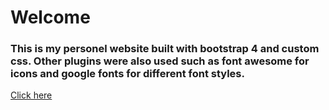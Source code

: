 # Welcome 
### This is my personel website built with bootstrap 4 and custom css. Other plugins were also used such as font awesome for icons and google fonts for different font styles.
[Click here](https://vigneshajay98.github.io/myWebsite)
